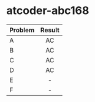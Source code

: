 # atcoder-abc168

| Problem | Result |
| :--- | :---: |
| A | AC |
| B | AC |
| C | AC |
| D | AC |
| E | - |
| F | - |